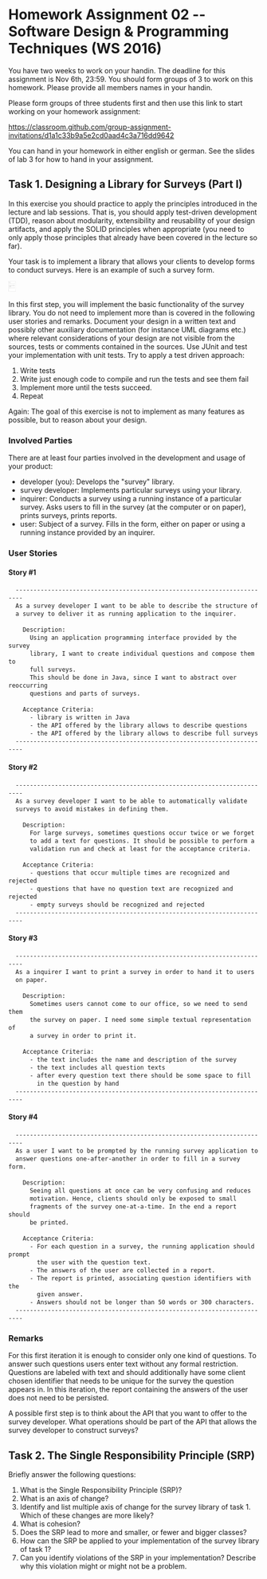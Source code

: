 # Homework Assignment 02 -- Software Design & Programming Techniques (WS 2016)
You have two weeks to work on your handin. The deadline for this assignment is
Nov 6th, 23:59. You should form groups of 3 to work on this homework. Please
provide all members names in your handin.

Please form groups of three students first and then use this link to start
working on your homework assignment:

  https://classroom.github.com/group-assignment-invitations/d1a1c33b9a5e2cd0aad4c3a716dd9642

You can hand in your homework in either english or german. See the slides of
lab 3 for how to hand in your assignment.

## Task 1. Designing a Library for Surveys (Part I)

In this exercise you should practice to apply the principles introduced in the
lecture and lab sessions. That is, you should apply test-driven development
(TDD), reason about modularity, extensibility and reusability of your design
artifacts, and apply the SOLID principles when appropriate (you need to only
apply those principles that already have been covered in the lecture so far).

Your task is to implement a library that allows your clients to develop
forms to conduct surveys. Here is an example of such a survey form.

<img src="example-survey.jpg" alt="Example of a simple survey with two questions. The user is asked to enter (a) its name and (b) its favorite programming language." width="15em" />

In this first step, you will implement the basic functionality of the survey
library. You do not need to implement more than is covered in the following user
stories and remarks. Document your design in a written text and possibly other
auxiliary documentation (for instance UML diagrams etc.) where relevant
considerations of your design are not visible from the sources, tests or
comments contained in the sources. Use JUnit and test your implementation with
unit tests. Try to apply a test driven approach:

1. Write tests
2. Write just enough code to compile and run the tests and see them fail
3. Implement more until the tests succeed.
4. Repeat

Again: The goal of this exercise is not to implement as many features as possible,
       but to reason about your design.

### Involved Parties

There are at least four parties involved in the development and usage of
your product:

- developer (you): Develops the "survey" library.
- survey developer: Implements particular surveys using your library.
- inquirer: Conducts a survey using a running instance of a particular survey.
  Asks users to fill in the survey (at the computer or on paper),
  prints surveys, prints reports.
- user: Subject of a survey. Fills in the form, either on paper or using a
  running instance provided by an inquirer.

### User Stories

#### Story #1
      ------------------------------------------------------------------------
      As a survey developer I want to be able to describe the structure of
      a survey to deliver it as running application to the inquirer.

        Description:
          Using an application programming interface provided by the survey
          library, I want to create individual questions and compose them to
          full surveys.
          This should be done in Java, since I want to abstract over reoccurring
          questions and parts of surveys.

        Acceptance Criteria:
          - library is written in Java
          - the API offered by the library allows to describe questions
          - the API offered by the library allows to describe full surveys
      ------------------------------------------------------------------------

#### Story #2
      ------------------------------------------------------------------------
      As a survey developer I want to be able to automatically validate
      surveys to avoid mistakes in defining them.

        Description:
          For large surveys, sometimes questions occur twice or we forget
          to add a text for questions. It should be possible to perform a
          validation run and check at least for the acceptance criteria.

        Acceptance Criteria:
          - questions that occur multiple times are recognized and rejected
          - questions that have no question text are recognized and rejected
          - empty surveys should be recognized and rejected
      ------------------------------------------------------------------------

#### Story #3
      ------------------------------------------------------------------------
      As a inquirer I want to print a survey in order to hand it to users
      on paper.

        Description:
          Sometimes users cannot come to our office, so we need to send them
          the survey on paper. I need some simple textual representation of
          a survey in order to print it.

        Acceptance Criteria:
          - the text includes the name and description of the survey
          - the text includes all question texts
          - after every question text there should be some space to fill
            in the question by hand
      ------------------------------------------------------------------------

#### Story #4
      ------------------------------------------------------------------------
      As a user I want to be prompted by the running survey application to
      answer questions one-after-another in order to fill in a survey form.

        Description:
          Seeing all questions at once can be very confusing and reduces
          motivation. Hence, clients should only be exposed to small
          fragments of the survey one-at-a-time. In the end a report should
          be printed.

        Acceptance Criteria:
          - For each question in a survey, the running application should prompt
            the user with the question text.
          - The answers of the user are collected in a report.
          - The report is printed, associating question identifiers with the
            given answer.
          - Answers should not be longer than 50 words or 300 characters.
      ------------------------------------------------------------------------

### Remarks

For this first iteration it is enough to consider only one kind of questions. To
answer such questions users enter text without any formal restriction.
Questions are labeled with text and should additionally have some client chosen
identifier that needs to be unique for the survey the question appears in.
In this iteration, the report containing the answers of the user does not need
to be persisted.

A possible first step is to think about the API that you want to offer to the
survey developer. What operations should be part of the API that allows the
survey developer to construct surveys?


## Task 2. The Single Responsibility Principle (SRP)
Briefly answer the following questions:

1. What is the Single Responsibility Principle (SRP)?
2. What is an axis of change?
3. Identify and list multiple axis of change for the survey library of task 1.
   Which of these changes are more likely?
4. What is cohesion?
5. Does the SRP lead to more and smaller, or fewer and bigger classes?
6. How can the SRP be applied to your implementation of the survey library of task 1?
7. Can you identify violations of the SRP in your implementation? Describe why
   this violation might or might not be a problem.
